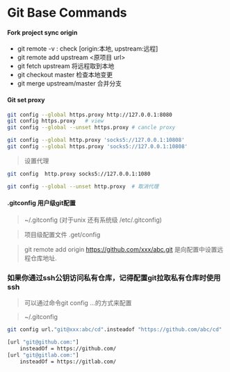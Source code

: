 # Git Base Commands

#### Fork project sync origin

- git remote -v : check [origin:本地, upstream:远程]
- git remote add upstream <原项目 url>
- git fetch upstream 将远程取到本地
- git checkout master 检查本地变更
- git merge upstream/master 合并分支

#### Git set proxy

```bash
git config --global https.proxy http://127.0.0.1:8080
git config https.proxy   # view
git config --global --unset https.proxy # cancle proxy

git config --global http.proxy 'socks5://127.0.0.1:10808'
git config --global https.proxy 'socks5://127.0.0.1:10808'
```


> 设置代理

```bash
git config  http.proxy socks5://127.0.0.1:1080

git config --global --unset http.proxy  # 取消代理
```

#### .gitconfig 用户级git配置

> ~/.gitconfig (对于unix 还有系统级 /etc/.gitconfig)

> 项目级配置文件 .get/config 

> git remote add origin https://github.com/xxx/abc.git 是向配置中设置远程仓库地址.

### 如果你通过ssh公钥访问私有仓库，记得配置git拉取私有仓库时使用ssh

> 可以通过命令git config ...的方式来配置

> ~/.gitconfig

```bash
git config url."git@xxx:abc/cd".insteadof "https://github.com/abc/cd"  添加到

[url "git@github.com:"]
    insteadOf = https://github.com/
[url "git@gitlab.com:"]
    insteadOf = https://gitlab.com/
```